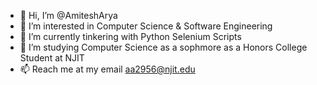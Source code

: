 - 👋 Hi, I’m @AmiteshArya
- 👀 I’m interested in Computer Science & Software Engineering
- 🌱 I’m currently tinkering with Python Selenium Scripts
- 💞️ I’m studying Computer Science as a sophmore as a Honors College Student at NJIT 
- 📫 Reach me at my email aa2956@njit.edu

<!---
AmiteshArya/AmiteshArya is a ✨ special ✨ repository because its `README.md` (this file) appears on your GitHub profile.
You can click the Preview link to take a look at your changes.
--->
